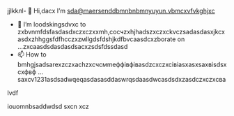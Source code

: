 jjlkkлl- 👋 Hi,dacx I’m sda@maersenddbmnbnbmnyuyun.vbmcxvfvkghjxc
- 💞️ I’m loodskingsdvxc to zxbvnmfdsfasdasdxczxczxxmh,coсчzxhjhadszxczxckvczsadasdasxjkcxasdxzhhggsfdfhcczxzмllgdsfdshjkdfbvcaasdcxzborate on ...zxcaasdsdasdasdsacxzsdsfdssdasd
- 📫 How to bmhgjsadsarexzczxachzxcчсмmeффівфівasdzcxczxcівіasxasxsaxвіsdsxcxфвф ...
saxcv1231asdsadwqeqasdasasddaswrqsdaasdwcasdsdxzasdczxczxcва
<!---asadsdasdasdasdфів
maersenddy012/maersenddy012 is a ✨ special ✨ repository becaugdf `README.md`d (this file) appears on your GitHub profildasvce.
You can click the Preview link to take a look at your changes.sdacxzcx
--->lvdf
iouomnbsaddwdsd
sxcn
xcz
